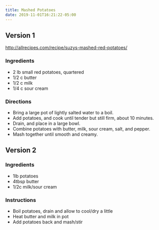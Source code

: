 ```yaml
---
title: Mashed Potatoes
date: 2019-11-01T16:21:22-05:00
---
```



## Version 1

http://allrecipes.com/recipe/suzys-mashed-red-potatoes/

### Ingredients

- 2 lb small red potatoes, quartered
- 1/2 c butter
- 1/2 c milk
- 1/4 c sour cream

### Directions

- Bring a large pot of lightly salted water to a boil. 
- Add potatoes, and cook until tender but still firm, about 10 minutes. 
- Drain, and place in a large bowl.
- Combine potatoes with butter, milk, sour cream, salt, and pepper. 
- Mash together until smooth and creamy.


## Version 2

### Ingredients
- 1lb potatoes
- 4tbsp butter
- 1/2c milk/sour cream

### Instructions
- Boil potatoes, drain and allow to cool/dry a little
- Heat butter and milk in pot
- Add potatoes back and mash/stir
